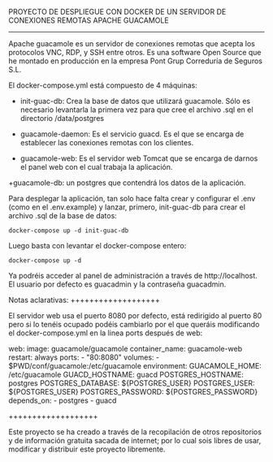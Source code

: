 PROYECTO DE DESPLIEGUE CON DOCKER DE UN SERVIDOR DE CONEXIONES REMOTAS
			APACHE GUACAMOLE
***********************************************************************

Apache guacamole es un servidor de conexiones remotas que acepta los 
protocolos VNC, RDP, y SSH entre otros. Es una software Open Source
que he montado en producción en la empresa Pont Grup Correduría de
Seguros S.L.

El docker-compose.yml está compuesto de 4 máquinas:

+ init-guac-db: Crea la base de datos que utilizará guacamole. Sólo es
necesario levantarla la primera vez para que cree el archivo .sql en
el directorio /data/postgres

+ guacamole-daemon: Es el servicio guacd. Es el que se encarga de
establecer las conexiones remotas con los clientes.

+ guacamole-web: Es el servidor web Tomcat que se encarga de darnos
el panel web con el cual trabaja la aplicación.

+guacamole-db: un postgres que contendrá los datos de la aplicación.


Para desplegar la aplicación, tan solo hace falta crear y configurar
 el .env (como en el .env.example) y lanzar, primero, init-guac-db para
crear el archivo .sql de la base de datos:
	
	docker-compose up -d init-guac-db

Luego basta con levantar el docker-compose entero:

	docker-compose up -d

Ya podréis acceder al panel de administración a través de http://localhost.
El usuario por defecto es guacadmin y la contraseña guacadmin.

Notas aclarativas:
+++++++++++++++++++

El servidor web usa el puerto 8080 por defecto, está redirigido al
puerto 80 pero si lo tenéis ocupado podéis cambiarlo por el que queráis
modificando el docker-compose.yml en la linea ports después de web:

  web:
    image: guacamole/guacamole
    container_name: guacamole-web
    restart: always
    ports:
      - "80:8080"
    volumes:
      - $PWD/conf/guacamole:/etc/guacamole
    environment:
      GUACAMOLE_HOME: /etc/guacamole
      GUACD_HOSTNAME: guacd
      POSTGRES_HOSTNAME: postgres
      POSTGRES_DATABASE: ${POSTGRES_USER}
      POSTGRES_USER: ${POSTGRES_USER}
      POSTGRES_PASSWORD: ${POSTGRES_PASSWORD}
    depends_on:
      - postgres
      - guacd

+++++++++++++++++++

Este proyecto se ha creado a través de la recopilación de otros
repositorios y de información gratuita sacada de internet; por lo cual
sois libres de usar, modificar y distribuir este proyecto libremente.